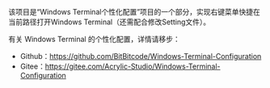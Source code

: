 该项目是“Windows Terminal个性化配置”项目的一个部分，实现右键菜单快捷在当前路径打开Windows Terminal（还需配合修改Setting文件）。

有关 Windows Terminal 的个性化配置，详情请移步：

+ Github：https://github.com/BitBitcode/Windows-Terminal-Configuration
+ Gitee：https://gitee.com/Acrylic-Studio/Windows-Terminal-Configuration